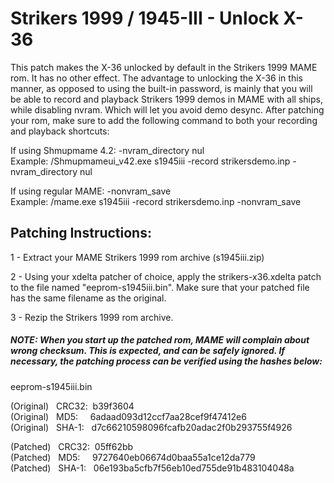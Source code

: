 # **Strikers 1999 / 1945-III - Unlock X-36**

This patch makes the X-36 unlocked by default in the Strikers 1999 MAME rom. It has no other effect. The advantage to unlocking the X-36 in this manner, as opposed to using the built-in password, is mainly that you will be able to record and playback Strikers 1999 demos in MAME with all ships, while disabling nvram. Which will let you avoid demo desync. After patching your rom, make sure to add the following command to both your recording and playback shortcuts:  

If using Shmupmame 4.2:  -nvram_directory nul          
Example: /Shmupmameui_v42.exe s1945iii -record strikersdemo.inp -nvram_directory nul

If using regular MAME:    -nonvram_save                 
Example: /mame.exe s1945iii -record strikersdemo.inp -nonvram_save


## Patching Instructions:

1 - Extract your MAME Strikers 1999 rom archive (s1945iii.zip)

2 - Using your xdelta patcher of choice, apply the strikers-x36.xdelta patch to the file named "eeprom-s1945iii.bin". Make sure that your patched file has the same filename as the original.

3 - Rezip the Strikers 1999 rom archive.
  
  
##### NOTE: When you start up the patched rom, MAME will complain about wrong checksum. This is expected, and can be safely ignored. If necessary, the patching process can be verified using the hashes below:
  
eeprom-s1945iii.bin

(Original) &nbsp; CRC32:&nbsp; b39f3604  
(Original) &nbsp; MD5:  &nbsp; &nbsp;   6adaad093d12ccf7aa28cef9f47412e6  
(Original) &nbsp; SHA-1: &nbsp; d7c66210598096fcafb20adac2f0b293755f4926  
  
(Patched) &nbsp; CRC32:&nbsp; 05ff62bb  
(Patched) &nbsp; MD5:  &nbsp; &nbsp;   9727640eb06674d0baa55a1ce12da779  
(Patched) &nbsp;  SHA-1: &nbsp; 06e193ba5cfb7f56eb10ed755de91b483104048a  
